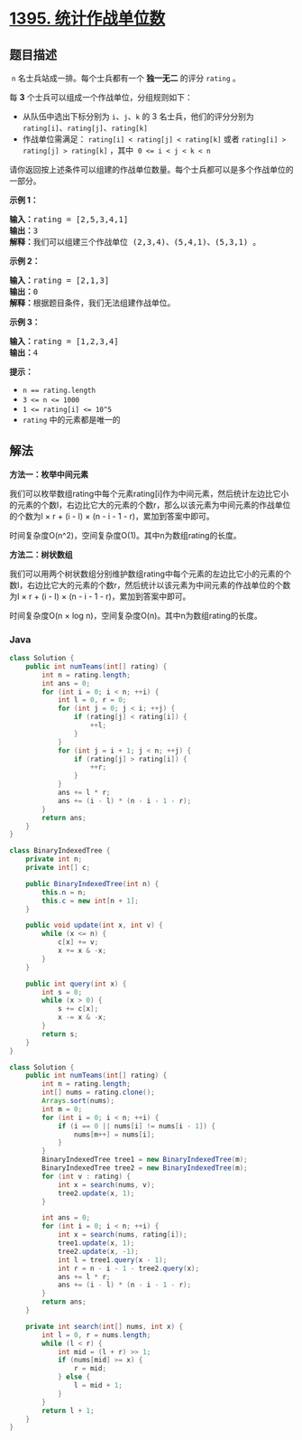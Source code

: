 # [1395. 统计作战单位数](https://leetcode.cn/problems/count-number-of-teams)

## 题目描述

<p> <code>n</code> 名士兵站成一排。每个士兵都有一个 <strong>独一无二</strong> 的评分 <code>rating</code> 。</p>

<p>每 <strong>3</strong> 个士兵可以组成一个作战单位，分组规则如下：</p>

<ul>
	<li>从队伍中选出下标分别为 <code>i</code>、<code>j</code>、<code>k</code> 的 3 名士兵，他们的评分分别为 <code>rating[i]</code>、<code>rating[j]</code>、<code>rating[k]</code></li>
	<li>作战单位需满足： <code>rating[i] < rating[j] < rating[k]</code> 或者 <code>rating[i] > rating[j] > rating[k]</code> ，其中  <code>0 <= i < j < k < n</code></li>
</ul>

<p>请你返回按上述条件可以组建的作战单位数量。每个士兵都可以是多个作战单位的一部分。</p>



<p><strong>示例 1：</strong></p>

<pre>
<strong>输入：</strong>rating = [2,5,3,4,1]
<strong>输出：</strong>3
<strong>解释：</strong>我们可以组建三个作战单位 (2,3,4)、(5,4,1)、(5,3,1) 。
</pre>

<p><strong>示例 2：</strong></p>

<pre>
<strong>输入：</strong>rating = [2,1,3]
<strong>输出：</strong>0
<strong>解释：</strong>根据题目条件，我们无法组建作战单位。
</pre>

<p><strong>示例 3：</strong></p>

<pre>
<strong>输入：</strong>rating = [1,2,3,4]
<strong>输出：</strong>4
</pre>



<p><strong>提示：</strong></p>

<ul>
	<li><code>n == rating.length</code></li>
	<li><code>3 <= n <= 1000</code></li>
	<li><code>1 <= rating[i] <= 10^5</code></li>
	<li><code>rating</code> 中的元素都是唯一的</li>
</ul>

## 解法

**方法一：枚举中间元素**

我们可以枚举数组rating中每个元素rating[i]作为中间元素，然后统计左边比它小的元素的个数l，右边比它大的元素的个数r，那么以该元素为中间元素的作战单位的个数为l × r + (i - l) × (n - i - 1 - r)，累加到答案中即可。

时间复杂度O(n^2)，空间复杂度O(1)。其中n为数组rating的长度。

**方法二：树状数组**

我们可以用两个树状数组分别维护数组rating中每个元素的左边比它小的元素的个数l，右边比它大的元素的个数r，然后统计以该元素为中间元素的作战单位的个数为l × r + (i - l) × (n - i - 1 - r)，累加到答案中即可。

时间复杂度O(n × log n)，空间复杂度O(n)。其中n为数组rating的长度。

### **Java**

```java
class Solution {
    public int numTeams(int[] rating) {
        int n = rating.length;
        int ans = 0;
        for (int i = 0; i < n; ++i) {
            int l = 0, r = 0;
            for (int j = 0; j < i; ++j) {
                if (rating[j] < rating[i]) {
                    ++l;
                }
            }
            for (int j = i + 1; j < n; ++j) {
                if (rating[j] > rating[i]) {
                    ++r;
                }
            }
            ans += l * r;
            ans += (i - l) * (n - i - 1 - r);
        }
        return ans;
    }
}
```

```java
class BinaryIndexedTree {
    private int n;
    private int[] c;

    public BinaryIndexedTree(int n) {
        this.n = n;
        this.c = new int[n + 1];
    }

    public void update(int x, int v) {
        while (x <= n) {
            c[x] += v;
            x += x & -x;
        }
    }

    public int query(int x) {
        int s = 0;
        while (x > 0) {
            s += c[x];
            x -= x & -x;
        }
        return s;
    }
}

class Solution {
    public int numTeams(int[] rating) {
        int n = rating.length;
        int[] nums = rating.clone();
        Arrays.sort(nums);
        int m = 0;
        for (int i = 0; i < n; ++i) {
            if (i == 0 || nums[i] != nums[i - 1]) {
                nums[m++] = nums[i];
            }
        }
        BinaryIndexedTree tree1 = new BinaryIndexedTree(m);
        BinaryIndexedTree tree2 = new BinaryIndexedTree(m);
        for (int v : rating) {
            int x = search(nums, v);
            tree2.update(x, 1);
        }

        int ans = 0;
        for (int i = 0; i < n; ++i) {
            int x = search(nums, rating[i]);
            tree1.update(x, 1);
            tree2.update(x, -1);
            int l = tree1.query(x - 1);
            int r = n - i - 1 - tree2.query(x);
            ans += l * r;
            ans += (i - l) * (n - i - 1 - r);
        }
        return ans;
    }

    private int search(int[] nums, int x) {
        int l = 0, r = nums.length;
        while (l < r) {
            int mid = (l + r) >> 1;
            if (nums[mid] >= x) {
                r = mid;
            } else {
                l = mid + 1;
            }
        }
        return l + 1;
    }
}
```
